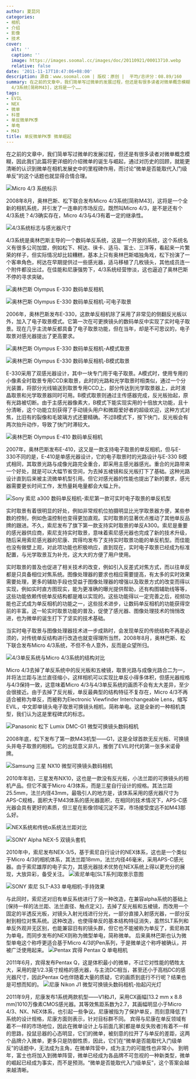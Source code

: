 ```yaml
---
author: 夏昆冈
categories:
- 相机
- 介绍
- 影像
- 技术
cover:
  alt: ''
  caption: ''
  image: https://images.soomal.cc/images/doc/20110921/00013710.webp
  relative: false
date: '2011-11-17T10:47:06+08:00'
description: 源自：www.soomal.com | 版权：原创 |  平均/总评分：08.89/160
summary: 在之前的文章中，我们简单写过微单的发展过程，但还是有很多读者对微单概念模糊，因此我们此篇将更详细的介绍微单的诞生与崛起，通过对历史的回顾，就能更清晰的认识到微单在相机发展史中的里程碑作用，而讨论“微单是否能取代入门级单反”的这个话题也就显得合情合理。2008年8月，奥林巴斯、松下联合发布Micro
  4/3系统[简称M43]，这将是一个……
tags:
- EVIL
- NEX
- 微单
- 科普
- 单反微单PK季
- 单电
- M43
title: 单反微单PK季 微单崛起
---
```


在之前的文章中，我们简单写过微单的发展过程，但还是有很多读者对微单概念模糊，因此我们此篇将更详细的介绍微单的诞生与崛起，通过对历史的回顾，就能更清晰的认识到微单在相机发展史中的里程碑作用，而讨论“微单是否能取代入门级单反”的这个话题也就显得合情合理。



![Micro 4/3 系统标示](https://images.soomal.cc/images/doc/20100107/00003597.webp)



2008年8月，奥林巴斯、松下联合发布Micro 4/3系统[简称M43]，这将是一个全新的相机系统，并引发了一连串的市场反应。既然叫Micro 4/3，是不是还有个4/3系统？4/3确实存在，Micro 4/3与4/3有着一定的继承性。



![4/3系统标志与感光器尺寸](https://images.soomal.cc/images/doc/20111116/00014978.webp)



4/3系统是奥林巴斯主导的一个数码单反系统，这是一个开放的系统，这个系统名义有很多公司加盟，例如松下、柯达、徕卡、适马、富士、三洋等，看起来一片繁荣的样子，但实际情况却比较糟糕，基本上只有奥林巴斯唱独角戏，松下扮演了一个客串角色，柯达在早期提供过一些感光器，适马移植了几枚镜头，其他成员连一个附件都没出过。在佳能和尼康强势下，4/3系统经营惨淡，这也逼迫了奥林巴斯不停的寻求突破。



![奥林巴斯 Olympus E-330 数码单反相机](https://images.soomal.cc/images/doc/20111116/00014979.webp)



![奥林巴斯 Olympus E-330 数码单反相机-可电子取景](https://images.soomal.cc/images/doc/20111116/00014980.webp)



2006年，奥林巴斯发布E-330，这款单反相机除了采用了非常见的侧翻反光板以外，加入了电子取景模式。它第一次在可更换镜头的数码单反中实现了实时电子取景。现在几乎主流单反都具备了电子取景功能，但在当年，却是不可思议的，电子取景对感光器提出了更高要求。



![奥林巴斯 Olympus E-330 数码单反相机-A模式取景](https://images.soomal.cc/images/doc/20111116/00014981.webp)



![奥林巴斯 Olympus E-330 数码单反相机-B模式取景](https://images.soomal.cc/images/doc/20111116/00014982.webp)



E-330采用了双感光器设计，其中一块专门用于电子取景。A模式时，使用专用的小像素全时取景专用CCD来取景，此时的光路和光学取景时相类似，通过一个分光装置，将部分光线输送到取景专用CCD上，部分传达到光学取景器上，此时液晶取景和光学取景器同时可用。B模式取景则通过主传感器完成，反光板抬起，原有光路被切断。由于主感光器像素大，B模式下能实现实用的十倍放大功能，且十分清晰，这个功能立刻获得了手动镜头用户和微距爱好者的超级欢迎，这种方式对焦，比旧有的裂像和毛玻璃方式还要精确。不过B模式下，按下快门，反光板会有两次抬升动作，导致了快门时滞较大。



![奥林巴斯 Olympus E-410 数码单反相机](https://images.soomal.cc/images/doc/20111116/00014984.webp)



2007年，奥林巴斯发布E-410，这又是一款支持电子取景的单反相机，但与E-330不同的是，E-410是单感光器设计，它的电子取景时的光路设计与E-330 B模式相同，其取景光路与成像光路完全重合，即采用主感光器感光。重合的光路带来一个好处，就是可以大幅节省空间，为去掉五棱镜和反光板打下了基础。这种光路设计直到后来被主流微单机型引用。但它对感光器的性能也提出了新的要求，感光器需要更长时间工作，发热量耗电量都会大幅上升。



![Sony 索尼 a300 数码单反相机-索尼第一款可实时电子取景的单反机型](https://images.soomal.cc/images/doc/20111116/00014983.webp)



实时取景有着很明显的好处，例如非常规机位拍摄明显比光学取景器方便，某些参数的控制，例如色温控制也变得更加直观。实时取景的显著优点推动了其他单反品牌的跟进。不久，索尼发布了旗下第一款支持实时取景的单反A300。索尼是重要的感光器供应商，索尼支持实时取景，意味着索尼感光器也完成了新的技术升级，随后采用索尼感光器的尼康、宾得均发布了支持实时取景功能的单反机型。而佳能也没有做壁上观，对此项功能也积极响应，直到现在，实时电子取景已经成为标准配置，与光学取景互为补充，这大大的方便了用户使用。



实时取景的普及也促进了相关技术的改变，例如引入反差式对焦方式，而以往单反都是只具备相位对焦系统。图像处理器的要求也相应需要提高，有太多的实时效果需要处理，更多的辅助手段也受益于图像处理器的增强以及取景方式的改变而得以实现，例如实时直方图现实，能为更准确的曝光提供帮助，还有构图辅助线等等，这些功能依赖传统单反结构都是难以实现的。这些功能得以一定完善之后，视频功能也正式成为单反相机的功能之一，这些技术进步，让数码单反相机的功能获得空前的丰富。这一轮实时取景功能的普及，促使了感光器、图像处理技术的悄悄改进，也为微单的诞生打下了坚实的技术基础。



当实时电子取景与图像处理器技术进一步成熟时，会发现单反的传统结构不再是必须的，对传统单反结构进行改造也就变得理所当然，2008年8月，奥林巴斯、松下联合发布Micro 4/3系统，不但不令人意外，反而是众望所归。



![4/3单反系统与Micro 4/3系统的结构对比](https://images.soomal.cc/images/doc/20110919/00013622.webp)



Micro 4/3去掉了单反系统中的反光板和五棱镜，取景光路与成像光路合二为一，并将法兰距与法兰直径缩小，这样相机可以实现比单反小得多体积，但感光器规格与4/3保持一致，这意味着Micro 4/3与4/3单反系统的画质不会有太大差异，至少会很接近。由于去掉了反光板，单反最典型的结构特征不复存在，Micro 4/3不再适合被称为单反，而被称为Electronic Viewfinder Interchangeable Lens，缩写EVIL，中文即单镜头电子取景可换镜头相机，简称单电。这是全新的一种相机类型，我们认为这是里程碑式的标志。



![Panasonic 松下 Lumix DMC-G1 微型可换镜头数码相机](https://images.soomal.cc/images/doc/20110919/00013621.webp)



2008年底，松下发布了第一款M43机型――G1，这是全球首款无反光板、可换镜头并电子取景的相机。它的出现意义非凡，推倒了EVIL时代的第一张多米诺骨牌。



![Samsung 三星 NX10 微型可换镜头数码相机](https://images.soomal.cc/images/doc/20110919/00013623.webp)



2010年年初，三星发布NX10，这也是一款没有反光板，小法兰距的可换镜头的相机产品。但它不属于Micro 4/3体系，而是三星自行设计的规格。其法兰距25.5mm，法兰内径43mm，最吸引人的地方是，该体系采用的感光器尺寸为APS-C规格，面积大于M43体系的感光器面积，在相同的技术情况下，APS-C感光器会具有更好的素质，但三星在影像领域沉淀不深，市场接受度远不如M43那么好。



![NEX系统和传统α系统法兰距对比](https://images.soomal.cc/images/doc/20110122/00009174.webp)



![SONY Alpha NEX-5 双镜头套机](https://images.soomal.cc/images/doc/20100511/00005412.webp)



2010年中，索尼发布NEX-3/5，基于索尼自行设计的NEX体系，这也是一个类似于Micro 4/3的相机体系，其法兰距18mm，法兰内径46毫米，采用APS-C感光器。由于索尼雄厚的电子实力，其感光器技术优势在NEX系统上得以更充分的展现，大放异彩，备受关注。
![索尼单电[SLT系列]取景示意图](https://images.soomal.cc/images/doc/20111116/00014985.webp)




![SONY 索尼 SLT-A33 单电相机-手持效果](https://images.soomal.cc/images/doc/20111115/00014971.webp)




与此同时，索尼还对旧有单反系统进行了另一种改造，在兼容alpha系统的基础上[保持一样的法兰距、法兰直径、触点定义]，去掉了反光板和五棱镜，而改用一个固定的半透反光板，对镜头入射光线进行分光，一部分直接入射感光器，一部分反射到相位对焦系统。这种改造，也使得单反的基本结构特征消失，虽然SLT系列和单反外观并无区别，也能兼容旧有的镜头群，但它也不能被称为单反了，索尼称其为单电，而同步发布的NEX则称为微型单电，简称微单。
后来奥林巴斯也认为微型单电这个称呼更适合基于Micro 4/3的Pen系列，于是微单这个称呼被确认，并被广泛使用起来。
![Pentax 宾得 Pentax Q 单电相机](https://images.soomal.cc/images/doc/20110623/00011573.webp)




2011年6月，宾得发布Pentax Q，这是体积最小的微单，不过它对性能的牺牲太大，采用的是1/2.3英寸规格的感光器，与主流DC相当，甚至还小于高档DC的感光器尺寸，因此Pentax Q也伴随着大量的质疑，它的画质到底行不行呢？结果也是可想而知的。
![尼康 Nikon J1 微型可换镜头数码相机-抬起闪光灯](https://images.soomal.cc/images/doc/20111111/00014880.webp)




2011年9月，尼康发布1系统两款机型――V1和J1，采用CX画幅[13.2 mm x 8.8 mm]1010万像素CMOS感光器。其等效焦距系数为2.7，其画幅明显小于Micro 4/3、NX、NEX体系，也引起一些争议。尼康被指为了保护单反，而刻意降低了1系统的设计规格，尼康方面则表示，针对目标群不同。
宾得与尼康在单反领域有着不一样的市场地位，因此在微单设计上与前面几家[都是单反失败者]有着不一样的思路，投鼠忌器的心态明显，它们的微单，被刻意的拉开了与单反的差距，这两个品牌介入微单，更多只是防御性质，因此，它们在“微单是否能取代入门级单反”的话题中，无法成为主角，在微单阵营中，成为主力的可能性也非常小。
到明年，富士也将加入到微单阵营，微单已经成为各品牌不可忽视的一种新类型，微单的崛起已经成为事实，而不是预测。“微单是否能取代入门级单反”，这个答案会越来越清晰。